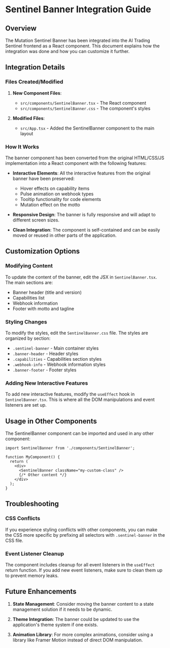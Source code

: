 # Sentinel Banner Integration Guide

## Overview

The Mutation Sentinel Banner has been integrated into the AI Trading Sentinel frontend as a React component. This document explains how the integration was done and how you can customize it further.

## Integration Details

### Files Created/Modified

1. **New Component Files**:
   - `src/components/SentinelBanner.tsx` - The React component
   - `src/components/SentinelBanner.css` - The component's styles

2. **Modified Files**:
   - `src/App.tsx` - Added the SentinelBanner component to the main layout

### How It Works

The banner component has been converted from the original HTML/CSS/JS implementation into a React component with the following features:

- **Interactive Elements**: All the interactive features from the original banner have been preserved:
  - Hover effects on capability items
  - Pulse animation on webhook types
  - Tooltip functionality for code elements
  - Mutation effect on the motto

- **Responsive Design**: The banner is fully responsive and will adapt to different screen sizes.

- **Clean Integration**: The component is self-contained and can be easily moved or reused in other parts of the application.

## Customization Options

### Modifying Content

To update the content of the banner, edit the JSX in `SentinelBanner.tsx`. The main sections are:

- Banner header (title and version)
- Capabilities list
- Webhook information
- Footer with motto and tagline

### Styling Changes

To modify the styles, edit the `SentinelBanner.css` file. The styles are organized by section:

- `.sentinel-banner` - Main container styles
- `.banner-header` - Header styles
- `.capabilities` - Capabilities section styles
- `.webhook-info` - Webhook information styles
- `.banner-footer` - Footer styles

### Adding New Interactive Features

To add new interactive features, modify the `useEffect` hook in `SentinelBanner.tsx`. This is where all the DOM manipulations and event listeners are set up.

## Usage in Other Components

The SentinelBanner component can be imported and used in any other component:

```tsx
import SentinelBanner from './components/SentinelBanner';

function MyComponent() {
  return (
    <div>
      <SentinelBanner className="my-custom-class" />
      {/* Other content */}
    </div>
  );
}
```

## Troubleshooting

### CSS Conflicts

If you experience styling conflicts with other components, you can make the CSS more specific by prefixing all selectors with `.sentinel-banner` in the CSS file.

### Event Listener Cleanup

The component includes cleanup for all event listeners in the `useEffect` return function. If you add new event listeners, make sure to clean them up to prevent memory leaks.

## Future Enhancements

1. **State Management**: Consider moving the banner content to a state management solution if it needs to be dynamic.

2. **Theme Integration**: The banner could be updated to use the application's theme system if one exists.

3. **Animation Library**: For more complex animations, consider using a library like Framer Motion instead of direct DOM manipulation.